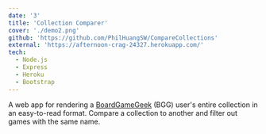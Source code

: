 ```yaml
---
date: '3'
title: 'Collection Comparer'
cover: './demo2.png'
github: 'https://github.com/PhilHuangSW/CompareCollections'
external: 'https://afternoon-crag-24327.herokuapp.com/'
tech:
  - Node.js
  - Express
  - Heroku
  - Bootstrap
---
```


A web app for rendering a [BoardGameGeek](https://boardgamegeek.com/) (BGG) user's entire collection in an easy-to-read format. Compare a collection to another and filter out games with the same name.
